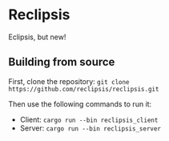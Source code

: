 # Reclipsis
Eclipsis, but new!

## Building from source
First, clone the repository: `git clone https://github.com/reclipsis/reclipsis.git`

Then use the following commands to run it:
 - Client: `cargo run --bin reclipsis_client`
 - Server: `cargo run --bin reclipsis_server`